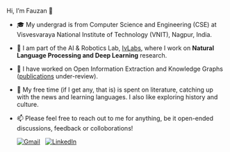 Hi, I’m Fauzan 👋
<!--- - 🖥️ I am a Research Engineer working on 5G systems at India's Telecom R&D organization. --->
- 🎓 My undergrad is from Computer Science and Engineering (CSE) at Visvesvaraya National Institute of Technology (VNIT), Nagpur, India. 
- 🌱 I am part of the AI & Robotics Lab, [IvLabs](https://www.ivlabs.in/), where I work on **Natural Language Processing and Deep Learning** research.
- 📝 I have worked on Open Information Extraction and Knowledge Graphs ([publications](https://fauzanfarooqui.github.io/publications/) under-review).
- 📖 My free time (if I get any, that is) is spent on literature, catching up with the news and learning languages. I also like exploring history and culture.
- 📫 Please feel free to reach out to me for anything, be it open-ended discussions, feedback or colloborations!

     [![Gmail](https://img.shields.io/badge/Gmail-red?style=for-the-badge&logo=gmail&logoColor=white)](mailto:fauzanfarooqui7@gmail.com)  &nbsp;
     [![LinkedIn](https://img.shields.io/badge/LinkedIn-blue?style=for-the-badge&logo=Linkedin&logoColor=white)](https://www.linkedin.com/in/fauzan-farooqui/)
       

<!---
FauzanFarooqui/FauzanFarooqui is a ✨ special ✨ repository because its `README.md` (this file) appears on your GitHub profile.
You can click the Preview link to take a look at your changes.
--->
